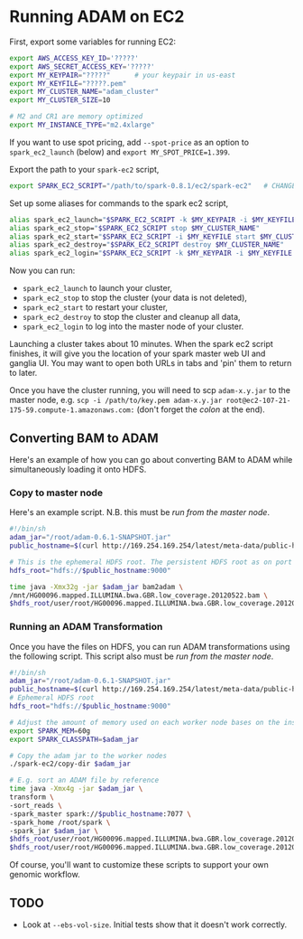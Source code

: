 # Running ADAM on EC2

First, export some variables for running EC2:

```bash
export AWS_ACCESS_KEY_ID='?????'
export AWS_SECRET_ACCESS_KEY='?????'
export MY_KEYPAIR="?????"      # your keypair in us-east
export MY_KEYFILE="?????.pem"
export MY_CLUSTER_NAME="adam_cluster"
export MY_CLUSTER_SIZE=10

# M2 and CR1 are memory optimized
export MY_INSTANCE_TYPE="m2.4xlarge"
```

If you want to use spot pricing, add `--spot-price` as an option to
`spark_ec2_launch` (below) and `export MY_SPOT_PRICE=1.399`.

Export the path to your `spark-ec2` script,

```bash
export SPARK_EC2_SCRIPT="/path/to/spark-0.8.1/ec2/spark-ec2"   # CHANGE ME
```

Set up some aliases for commands to the spark ec2 script,

```bash
alias spark_ec2_launch="$SPARK_EC2_SCRIPT -k $MY_KEYPAIR -i $MY_KEYFILE -s $MY_CLUSTER_SIZE --zone us-east-1c --instance-type=$MY_INSTANCE_TYPE launch $MY_CLUSTER_NAME"
alias spark_ec2_stop="$SPARK_EC2_SCRIPT stop $MY_CLUSTER_NAME"
alias spark_ec2_start="$SPARK_EC2_SCRIPT -i $MY_KEYFILE start $MY_CLUSTER_NAME"
alias spark_ec2_destroy="$SPARK_EC2_SCRIPT destroy $MY_CLUSTER_NAME"
alias spark_ec2_login="$SPARK_EC2_SCRIPT -k $MY_KEYPAIR -i $MY_KEYFILE login $MY_CLUSTER_NAME"
```

Now you can run:
* `spark_ec2_launch` to launch your cluster,
* `spark_ec2_stop` to stop the cluster (your data is not deleted),
* `spark_ec2_start` to restart your cluster,
* `spark_ec2_destroy` to stop the cluster and cleanup all data,
* `spark_ec2_login` to log into the master node of your cluster.

Launching a cluster takes about 10 minutes. When the spark ec2 script finishes,
it will give you the location of your spark master web UI and ganglia UI. You
may want to open both URLs in tabs and 'pin' them to return to later.

Once you have the cluster running, you will need to scp `adam-x.y.jar` to the
master node, e.g.
`scp -i /path/to/key.pem adam-x.y.jar root@ec2-107-21-175-59.compute-1.amazonaws.com:`
(don't forget the *colon* at the end).

## Converting BAM to ADAM

Here's an example of how you can go about converting BAM to ADAM while
simultaneously loading it onto HDFS.

### Copy to master node

Here's an example script. N.B. this must be *run from the master node*.

```bash
#!/bin/sh
adam_jar="/root/adam-0.6.1-SNAPSHOT.jar"
public_hostname=$(curl http://169.254.169.254/latest/meta-data/public-hostname)

# This is the ephemeral HDFS root. The persistent HDFS root as on port 9010.
hdfs_root="hdfs://$public_hostname:9000"

time java -Xmx32g -jar $adam_jar bam2adam \
/mnt/HG00096.mapped.ILLUMINA.bwa.GBR.low_coverage.20120522.bam \
$hdfs_root/user/root/HG00096.mapped.ILLUMINA.bwa.GBR.low_coverage.20120522.adam
```

### Running an ADAM Transformation

Once you have the files on HDFS, you can run ADAM transformations using the
following script. This script also must be *run from the master node*.

```bash
#!/bin/sh
adam_jar="/root/adam-0.6.1-SNAPSHOT.jar"
public_hostname=$(curl http://169.254.169.254/latest/meta-data/public-hostname)
# Ephemeral HDFS root
hdfs_root="hdfs://$public_hostname:9000"

# Adjust the amount of memory used on each worker node bases on the instance type.
export SPARK_MEM=60g
export SPARK_CLASSPATH=$adam_jar

# Copy the adam jar to the worker nodes
./spark-ec2/copy-dir $adam_jar

# E.g. sort an ADAM file by reference
time java -Xmx4g -jar $adam_jar \
transform \
-sort_reads \
-spark_master spark://$public_hostname:7077 \
-spark_home /root/spark \
-spark_jar $adam_jar \
$hdfs_root/user/root/HG00096.mapped.ILLUMINA.bwa.GBR.low_coverage.20120522.adam \
$hdfs_root/user/root/HG00096.mapped.ILLUMINA.bwa.GBR.low_coverage.20120522.sorted.adam
```

Of course, you'll want to customize these scripts to support your own genomic
workflow.

## TODO

* Look at `--ebs-vol-size`. Initial tests show that it doesn't work correctly.
